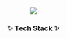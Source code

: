 <div align=center>

  <img src="https://capsule-render.vercel.app/api?type=wave&color=auto&height=200&section=header&text=Welcome%20SB%20Github!&fontSize=90" />
</div>
<div align=center>
	<h3>✨ Tech Stack ✨</h3>
</div>
<div align=center>
  <img src="https://img.shields.io/badge/TypeScript-3178C6?style=flat&logo=TypeScript&logoColor=white"/></a>&nbsp
  <img src="https://img.shields.io/badge/React-61DAFB?style=flat&logo=React&logoColor=white"/></a>&nbsp
  <img src="https://img.shields.io/badge/Sass-CC6699?style=flat&logo=Sass&logoColor=white"/></a>&nbsp
  <img src="https://img.shields.io/badge/JavaScript-F7DF1E?style=flat&logo=JavaScript&logoColor=white"/></a>&nbsp
  <img src="https://img.shields.io/badge/styled-components-DB7093?style=flat&logo=styled-components&logoColor=white"/>
</div>
